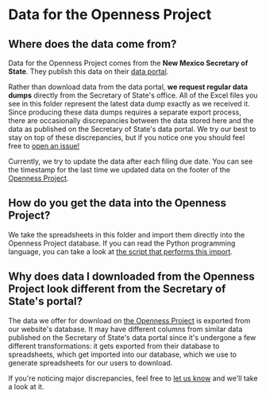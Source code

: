 # Data for the Openness Project

## Where does the data come from?

Data for the Openness Project comes from the **New Mexico Secretary of State**.
They publish this data on their [data portal](https://www.cfis.state.nm.us/media/).

Rather than download data from the data portal, **we request regular data
dumps** directly from the Secretary of State's office. All of the Excel files you see in this
folder represent the latest data dump exactly as we received it. Since
producing these data dumps requires a separate export process, there are occasionally
discrepancies between the data stored here and the data as published on the Secretary of State's 
data portal. We try our best to stay on top of these discrepancies, but if you 
notice one you should feel free to [open an issue!](https://github.com/datamade/openness-project-nmid/issues/new)

Currently, we try to update the data after each filing due date. You can see the
timestamp for the last time we updated data on the footer of the [Openness
Project](https://opennessproject.com/).

## How do you get the data into the Openness Project?

We take the spreadsheets in this folder and import them directly into the
Openness Project database. If you can read the Python programming language, you
can take a look at [the script that performs this
import](https://github.com/datamade/openness-project-nmid/blob/master/camp_fin/management/commands/import_data.py).

## Why does data I downloaded from the Openness Project look different from the Secretary of State's portal?

The data we offer for download on [the Openness Project](https://opennessproject.com/downloads/)
is exported from our website's database. It may have different columns from similar data
published on the Secretary of State's data portal since it's undergone a few different
transformations: it gets exported from their database to spreadsheets, which
get imported into our database, which we use to generate spreadsheets for our
users to download.

If you're noticing major discrepancies, feel free to [let us know](https://github.com/datamade/openness-project-nmid/issues/new)
and we'll take a look at it.
